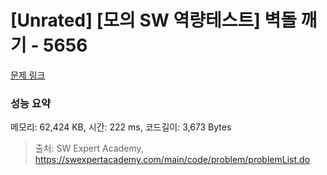 # [Unrated] [모의 SW 역량테스트] 벽돌 깨기 - 5656 

[문제 링크](https://swexpertacademy.com/main/code/problem/problemDetail.do?contestProbId=AWXRQm6qfL0DFAUo) 

### 성능 요약

메모리: 62,424 KB, 시간: 222 ms, 코드길이: 3,673 Bytes



> 출처: SW Expert Academy, https://swexpertacademy.com/main/code/problem/problemList.do